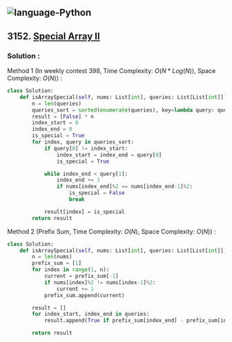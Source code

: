 ![language-Python](https://img.shields.io/badge/Python-ffd43b?style=for-the-badge&logo=PYTHON)
---

## 3152. [Special Array II](https://leetcode.com/problems/special-array-ii)

### Solution :

Method 1 (In weekly contest 398, Time Complexity: $O(N*Log(N))$, Space Complexity: $O(N)$) :
```python
class Solution:
    def isArraySpecial(self, nums: List[int], queries: List[List[int]]) -> List[bool]:
        n = len(queries)
        queries_sort = sorted(enumerate(queries), key=lambda query: query[1])
        result = [False] * n
        index_start = 0
        index_end = 0
        is_special = True
        for index, query in queries_sort:
            if query[0] != index_start:
                index_start = index_end = query[0]
                is_special = True

            while index_end < query[1]:
                index_end += 1
                if nums[index_end]%2 == nums[index_end-1]%2:
                    is_special = False
                    break

            result[index] = is_special
        return result
```

Method 2 (Prefix Sum, Time Complexity: $O(N)$, Space Complexity: $O(N)$) :
```python
class Solution:
    def isArraySpecial(self, nums: List[int], queries: List[List[int]]) -> List[bool]:
        n = len(nums)
        prefix_sum = [1]
        for index in range(1, n):
            current = prefix_sum[-1]
            if nums[index]%2 != nums[index-1]%2:
                current += 1
            prefix_sum.append(current)

        result = []
        for index_start, index_end in queries:
            result.append(True if prefix_sum[index_end] - prefix_sum[index_start] == index_end-index_start else False)

        return result
```
